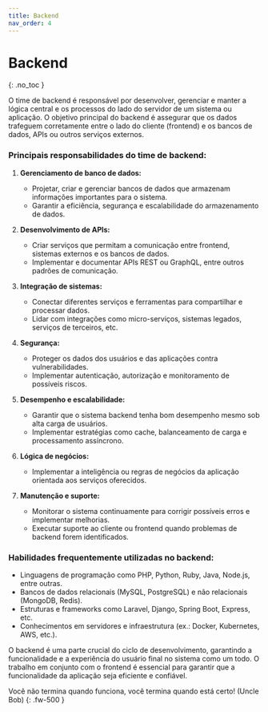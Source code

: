 ```yaml
---
title: Backend
nav_order: 4
---
```


# Backend
{: .no_toc }

O time de backend é responsável por desenvolver, gerenciar e manter a lógica central e os processos do lado do servidor de um sistema ou aplicação. O objetivo principal do backend é assegurar que os dados trafeguem corretamente entre o lado do cliente (frontend) e os bancos de dados, APIs ou outros serviços externos.

### Principais responsabilidades do time de backend:
1. **Gerenciamento de banco de dados:**
    - Projetar, criar e gerenciar bancos de dados que armazenam informações importantes para o sistema.
    - Garantir a eficiência, segurança e escalabilidade do armazenamento de dados.

2. **Desenvolvimento de APIs:**
    - Criar serviços que permitam a comunicação entre frontend, sistemas externos e os bancos de dados.
    - Implementar e documentar APIs REST ou GraphQL, entre outros padrões de comunicação.

3. **Integração de sistemas:**
    - Conectar diferentes serviços e ferramentas para compartilhar e processar dados.
    - Lidar com integrações como micro-serviços, sistemas legados, serviços de terceiros, etc.

4. **Segurança:**
    - Proteger os dados dos usuários e das aplicações contra vulnerabilidades.
    - Implementar autenticação, autorização e monitoramento de possíveis riscos.

5. **Desempenho e escalabilidade:**
    - Garantir que o sistema backend tenha bom desempenho mesmo sob alta carga de usuários.
    - Implementar estratégias como cache, balanceamento de carga e processamento assíncrono.

6. **Lógica de negócios:**
    - Implementar a inteligência ou regras de negócios da aplicação orientada aos serviços oferecidos.

7. **Manutenção e suporte:**
    - Monitorar o sistema continuamente para corrigir possíveis erros e implementar melhorias.
    - Executar suporte ao cliente ou frontend quando problemas de backend forem identificados.

### Habilidades frequentemente utilizadas no backend:
- Linguagens de programação como PHP, Python, Ruby, Java, Node.js, entre outras.
- Bancos de dados relacionais (MySQL, PostgreSQL) e não relacionais (MongoDB, Redis).
- Estruturas e frameworks como Laravel, Django, Spring Boot, Express, etc.
- Conhecimentos em servidores e infraestrutura (ex.: Docker, Kubernetes, AWS, etc.).

O backend é uma parte crucial do ciclo de desenvolvimento, garantindo a funcionalidade e a experiência do usuário final no sistema como um todo. O trabalho em conjunto com o frontend é essencial para garantir que a funcionalidade da aplicação seja eficiente e confiável.

Você não termina quando funciona, você termina quando está certo! (Uncle Bob)
{: .fw-500 }
